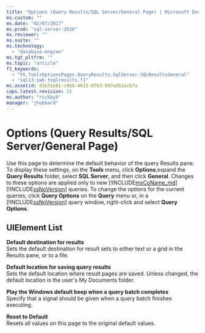 ```yaml
---
title: "Options (Query Results/SQL Server/General Page) | Microsoft Docs"
ms.custom: ""
ms.date: "02/07/2017"
ms.prod: "sql-server-2016"
ms.reviewer: ""
ms.suite: ""
ms.technology: 
  - "database-engine"
ms.tgt_pltfrm: ""
ms.topic: "article"
f1_keywords: 
  - "VS.ToolsOptionsPages.QueryResults.SqlServer.SQLResultsGeneral"
  - "sql13.swb.tsqlresults.f1"
ms.assetid: d3b31e81-c0b6-4615-8fb3-997edb2acb7a
caps.latest.revision: 21
ms.author: "rickbyh"
manager: "jhubbard"
---
```

# Options (Query Results/SQL Server/General Page)
  Use this page to determine the default behavior of the query Results pane. To display these settings, on the **Tools** menu, click **Options**,expand the **Query Results** folder, select **SQL Server**, and then click **General**. Changes to these options are applied only to new [!INCLUDE[msCoName_md](../a9notintoc/includes/msconame-md.md)] [!INCLUDE[ssNoVersion](../a9notintoc/includes/ssnoversion-md.md)] queries. To change the options for the current queries, click **Query Options** on the **Query** menu or, in a [!INCLUDE[ssNoVersion](../a9notintoc/includes/ssnoversion-md.md)] query window, right-click and select **Query Options**.  
  
## UIElement List  
 **Default destination for results**  
 Sets the default destination for result sets to either text or a grid in the Results pane, or to a file.  
  
 **Default location for saving query results**  
 Sets the default location where result pages are saved. Unless changed, the default location is the user's My Documents folder.  
  
 **Play the Windows default beep when a query batch completes**  
 Specify that a signal should be given when a query batch finishes executing.  
  
 **Reset to Default**  
 Resets all values on this page to the original default values.  
  
  